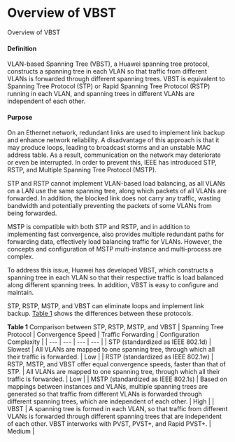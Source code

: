 Overview of VBST
================

Overview of VBST

#### Definition

VLAN-based Spanning Tree (VBST), a Huawei spanning tree protocol, constructs a spanning tree in each VLAN so that traffic from different VLANs is forwarded through different spanning trees. VBST is equivalent to Spanning Tree Protocol (STP) or Rapid Spanning Tree Protocol (RSTP) running in each VLAN, and spanning trees in different VLANs are independent of each other.


#### Purpose

On an Ethernet network, redundant links are used to implement link backup and enhance network reliability. A disadvantage of this approach is that it may produce loops, leading to broadcast storms and an unstable MAC address table. As a result, communication on the network may deteriorate or even be interrupted. In order to prevent this, IEEE has introduced STP, RSTP, and Multiple Spanning Tree Protocol (MSTP).

STP and RSTP cannot implement VLAN-based load balancing, as all VLANs on a LAN use the same spanning tree, along which packets of all VLANs are forwarded. In addition, the blocked link does not carry any traffic, wasting bandwidth and potentially preventing the packets of some VLANs from being forwarded.

MSTP is compatible with both STP and RSTP, and in addition to implementing fast convergence, also provides multiple redundant paths for forwarding data, effectively load balancing traffic for VLANs. However, the concepts and configuration of MSTP multi-instance and multi-process are complex.

To address this issue, Huawei has developed VBST, which constructs a spanning tree in each VLAN so that their respective traffic is load balanced along different spanning trees. In addition, VBST is easy to configure and maintain.

STP, RSTP, MSTP, and VBST can eliminate loops and implement link backup. [Table 1](#EN-US_CONCEPT_0000001563888325__table12984145313512) shows the differences between these protocols.

**Table 1** Comparison between STP, RSTP, MSTP, and VBST
| Spanning Tree Protocol | Convergence Speed | Traffic Forwarding | Configuration Complexity |
| --- | --- | --- | --- |
| STP (standardized as IEEE 802.1d) | Slowest | All VLANs are mapped to one spanning tree, through which all their traffic is forwarded. | Low |
| RSTP (standardized as IEEE 802.1w) | RSTP, MSTP, and VBST offer equal convergence speeds, faster than that of STP. | All VLANs are mapped to one spanning tree, through which all their traffic is forwarded. | Low |
| MSTP (standardized as IEEE 802.1s) | Based on mappings between instances and VLANs, multiple spanning trees are generated so that traffic from different VLANs is forwarded through different spanning trees, which are independent of each other. | High |
| VBST | A spanning tree is formed in each VLAN, so that traffic from different VLANs is forwarded through different spanning trees that are independent of each other.  VBST interworks with PVST, PVST+, and Rapid PVST+. | Medium |